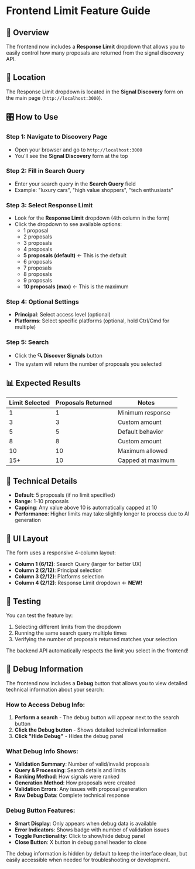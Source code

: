# Frontend Limit Feature Guide

## 🎯 Overview

The frontend now includes a **Response Limit** dropdown that allows you to easily control how many proposals are returned from the signal discovery API.

## 📍 Location

The Response Limit dropdown is located in the **Signal Discovery** form on the main page (`http://localhost:3000`).

## 🎛️ How to Use

### Step 1: Navigate to Discovery Page
- Open your browser and go to `http://localhost:3000`
- You'll see the **Signal Discovery** form at the top

### Step 2: Fill in Search Query
- Enter your search query in the **Search Query** field
- Example: "luxury cars", "high value shoppers", "tech enthusiasts"

### Step 3: Select Response Limit
- Look for the **Response Limit** dropdown (4th column in the form)
- Click the dropdown to see available options:
  - 1 proposal
  - 2 proposals
  - 3 proposals
  - 4 proposals
  - **5 proposals (default)** ← This is the default
  - 6 proposals
  - 7 proposals
  - 8 proposals
  - 9 proposals
  - **10 proposals (max)** ← This is the maximum

### Step 4: Optional Settings
- **Principal**: Select access level (optional)
- **Platforms**: Select specific platforms (optional, hold Ctrl/Cmd for multiple)

### Step 5: Search
- Click the **🔍 Discover Signals** button
- The system will return the number of proposals you selected

## 📊 Expected Results

| Limit Selected | Proposals Returned | Notes |
|----------------|-------------------|-------|
| 1 | 1 | Minimum response |
| 3 | 3 | Custom amount |
| 5 | 5 | Default behavior |
| 8 | 8 | Custom amount |
| 10 | 10 | Maximum allowed |
| 15+ | 10 | Capped at maximum |

## 🔧 Technical Details

- **Default**: 5 proposals (if no limit specified)
- **Range**: 1-10 proposals
- **Capping**: Any value above 10 is automatically capped at 10
- **Performance**: Higher limits may take slightly longer to process due to AI generation

## 🎨 UI Layout

The form uses a responsive 4-column layout:
- **Column 1 (6/12)**: Search Query (larger for better UX)
- **Column 2 (2/12)**: Principal selection
- **Column 3 (2/12)**: Platforms selection  
- **Column 4 (2/12)**: Response Limit dropdown ← **NEW!**

## 🧪 Testing

You can test the feature by:
1. Selecting different limits from the dropdown
2. Running the same search query multiple times
3. Verifying the number of proposals returned matches your selection

The backend API automatically respects the limit you select in the frontend!

## 🐛 Debug Information

The frontend now includes a **Debug** button that allows you to view detailed technical information about your search:

### How to Access Debug Info:
1. **Perform a search** - The debug button will appear next to the search button
2. **Click the Debug button** - Shows detailed technical information
3. **Click "Hide Debug"** - Hides the debug panel

### What Debug Info Shows:
- **Validation Summary**: Number of valid/invalid proposals
- **Query & Processing**: Search details and limits
- **Ranking Method**: How signals were ranked
- **Generation Method**: How proposals were created
- **Validation Errors**: Any issues with proposal generation
- **Raw Debug Data**: Complete technical response

### Debug Button Features:
- **Smart Display**: Only appears when debug data is available
- **Error Indicators**: Shows badge with number of validation issues
- **Toggle Functionality**: Click to show/hide debug panel
- **Close Button**: X button in debug panel header to close

The debug information is hidden by default to keep the interface clean, but easily accessible when needed for troubleshooting or development.
